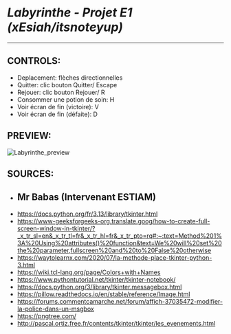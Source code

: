 # _Labyrinthe - Projet E1 (xEsiah/itsnoteyup)_

---

## **CONTROLS:**

- Deplacement: flèches directionnelles
- Quitter: clic bouton Quitter/ Escape
- Rejouer: clic bouton Rejouer/ R
- Consommer une potion de soin: H
- Voir écran de fin (victoire): V
- Voir écran de fin (défaite): D


## **PREVIEW:**

![Labyrinthe_preview](https://github.com/user-attachments/assets/de7645c8-9a39-4def-a41c-b34654f0f84a)

## **SOURCES:**

- Mr Babas (Intervenant ESTIAM)
  ---------------------------
- https://docs.python.org/fr/3.13/library/tkinter.html
- https://www-geeksforgeeks-org.translate.goog/how-to-create-full-screen-window-in-tkinter/?_x_tr_sl=en&_x_tr_tl=fr&_x_tr_hl=fr&_x_tr_pto=rq#:~:text=Method%201%3A%20Using%20attributes()%20function&text=We%20will%20set%20the%20parameter,fullscreen%20and%20to%20False%20otherwise
- https://waytolearnx.com/2020/07/la-methode-place-tkinter-python-3.html
- https://wiki.tcl-lang.org/page/Colors+with+Names
- https://www.pythontutorial.net/tkinter/tkinter-notebook/
- https://docs.python.org/3/library/tkinter.messagebox.html
- https://pillow.readthedocs.io/en/stable/reference/Image.html
- https://forums.commentcamarche.net/forum/affich-37035472-modifier-la-police-dans-un-msgbox
- https://pngtree.com/
- http://pascal.ortiz.free.fr/contents/tkinter/tkinter/les_evenements.html
